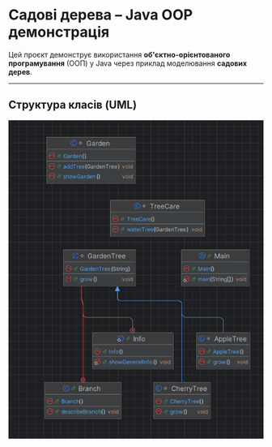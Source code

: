 #  Садові дерева – Java OOP демонстрація

Цей проєкт демонструє використання **об'єктно-орієнтованого програмування** (ООП) у Java через приклад моделювання **садових дерев**.




---

##  Структура класів (UML)


![img.png](img.png)